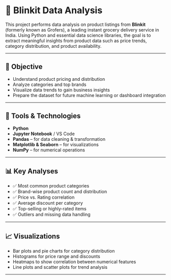 # 🚚 Blinkit Data Analysis

This project performs data analysis on product listings from **Blinkit** (formerly known as Grofers), a leading instant grocery delivery service in India. Using Python and essential data science libraries, the goal is to extract meaningful insights from product data such as price trends, category distribution, and product availability.

---

## 📌 Objective

- Understand product pricing and distribution
- Analyze categories and top brands
- Visualize data trends to gain business insights
- Prepare the dataset for future machine learning or dashboard integration

---

## 🔧 Tools & Technologies

- **Python**
- **Jupyter Notebook** / VS Code
- **Pandas** – for data cleaning & transformation
- **Matplotlib & Seaborn** – for visualizations
- **NumPy** – for numerical operations

---

## 📊 Key Analyses

- ✅ Most common product categories
- ✅ Brand-wise product count and distribution
- ✅ Price vs. Rating correlation
- ✅ Average discount per category
- ✅ Top-selling or highly-rated items
- ✅ Outliers and missing data handling

---

## 📈 Visualizations

- Bar plots and pie charts for category distribution
- Histograms for price range and discounts
- Heatmaps to show correlation between numerical features
- Line plots and scatter plots for trend analysis

---

